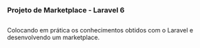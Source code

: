 ### Projeto de Marketplace - Laravel 6
##

Colocando em prática os conhecimentos obtidos com o Laravel e desenvolvendo um marketplace.
